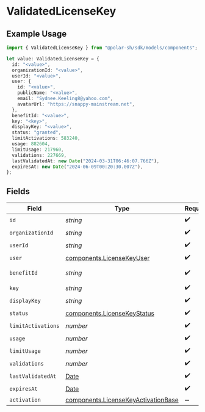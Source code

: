# ValidatedLicenseKey

## Example Usage

```typescript
import { ValidatedLicenseKey } from "@polar-sh/sdk/models/components";

let value: ValidatedLicenseKey = {
  id: "<value>",
  organizationId: "<value>",
  userId: "<value>",
  user: {
    id: "<value>",
    publicName: "<value>",
    email: "Sydnee.Keeling8@yahoo.com",
    avatarUrl: "https://snappy-mainstream.net",
  },
  benefitId: "<value>",
  key: "<key>",
  displayKey: "<value>",
  status: "granted",
  limitActivations: 583240,
  usage: 882604,
  limitUsage: 217960,
  validations: 227669,
  lastValidatedAt: new Date("2024-03-31T06:46:07.766Z"),
  expiresAt: new Date("2024-06-09T00:20:30.007Z"),
};
```

## Fields

| Field                                                                                         | Type                                                                                          | Required                                                                                      | Description                                                                                   |
| --------------------------------------------------------------------------------------------- | --------------------------------------------------------------------------------------------- | --------------------------------------------------------------------------------------------- | --------------------------------------------------------------------------------------------- |
| `id`                                                                                          | *string*                                                                                      | :heavy_check_mark:                                                                            | N/A                                                                                           |
| `organizationId`                                                                              | *string*                                                                                      | :heavy_check_mark:                                                                            | N/A                                                                                           |
| `userId`                                                                                      | *string*                                                                                      | :heavy_check_mark:                                                                            | N/A                                                                                           |
| `user`                                                                                        | [components.LicenseKeyUser](../../models/components/licensekeyuser.md)                        | :heavy_check_mark:                                                                            | N/A                                                                                           |
| `benefitId`                                                                                   | *string*                                                                                      | :heavy_check_mark:                                                                            | The benefit ID.                                                                               |
| `key`                                                                                         | *string*                                                                                      | :heavy_check_mark:                                                                            | N/A                                                                                           |
| `displayKey`                                                                                  | *string*                                                                                      | :heavy_check_mark:                                                                            | N/A                                                                                           |
| `status`                                                                                      | [components.LicenseKeyStatus](../../models/components/licensekeystatus.md)                    | :heavy_check_mark:                                                                            | N/A                                                                                           |
| `limitActivations`                                                                            | *number*                                                                                      | :heavy_check_mark:                                                                            | N/A                                                                                           |
| `usage`                                                                                       | *number*                                                                                      | :heavy_check_mark:                                                                            | N/A                                                                                           |
| `limitUsage`                                                                                  | *number*                                                                                      | :heavy_check_mark:                                                                            | N/A                                                                                           |
| `validations`                                                                                 | *number*                                                                                      | :heavy_check_mark:                                                                            | N/A                                                                                           |
| `lastValidatedAt`                                                                             | [Date](https://developer.mozilla.org/en-US/docs/Web/JavaScript/Reference/Global_Objects/Date) | :heavy_check_mark:                                                                            | N/A                                                                                           |
| `expiresAt`                                                                                   | [Date](https://developer.mozilla.org/en-US/docs/Web/JavaScript/Reference/Global_Objects/Date) | :heavy_check_mark:                                                                            | N/A                                                                                           |
| `activation`                                                                                  | [components.LicenseKeyActivationBase](../../models/components/licensekeyactivationbase.md)    | :heavy_minus_sign:                                                                            | N/A                                                                                           |